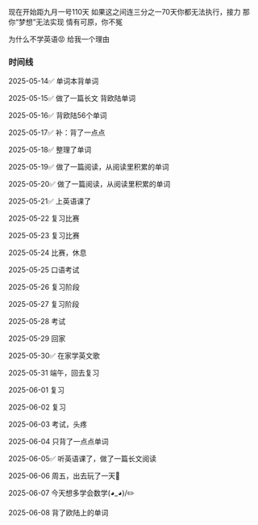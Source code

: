 现在开始距九月一号110天
如果这之间连三分之一70天你都无法执行，接力
那你“梦想”无法实现
情有可原，你不冤

为什么不学英语😡
给我一个理由

### 时间线
2025-05-14✅
单词本背单词

2025-05-15✅
做了一篇长文
背欧陆单词

2025-05-16✅
背欧陆56个单词

2025-05-17✅
补：背了一点点

2025-05-18✅
整理了单词

2025-05-19✅
做了一篇阅读，从阅读里积累的单词

2025-05-20✅
做了一篇阅读，从阅读里积累的单词

2025-05-21✅
上英语课了

2025-05-22
复习比赛

2025-05-23
复习比赛

2025-05-24
比赛，休息

2025-05-25
口语考试

2025-05-26
复习阶段

2025-05-27
复习阶段

2025-05-28
考试

2025-05-29
回家

2025-05-30✅
在家学英文歌

2025-05-31
端午，回去复习

2025-06-01
复习

2025-06-02
复习

2025-06-03
考试，头疼

2025-06-04
只背了一点点单词

2025-06-05✅
听英语课了，做了一篇长文阅读

2025-06-06
周五，出去玩了一天🤪

2025-06-07
今天想多学会数学(◕_◕)/✏️

2025-06-08
背了欧陆上的单词